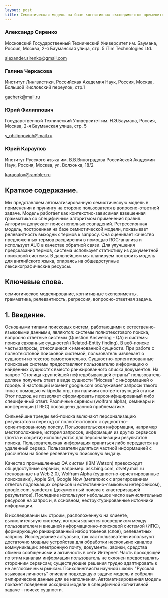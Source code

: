 ```yaml
---
layout: post
title: Семиотическая модель на базе когнитивных экспериментов применительно к вопросно-ответной задаче.
---
```


### Александр Сиренко

Московский Государственный Технический Университет им. Баумана, Россия, Москва, 2-я Бауманская улица, стр. 5
iTim Technologies Ltd.

alexander.sirenko@gmail.com


### Галина Черкасова

Институт Лингвистики, Российская Академия Наук, Россия, Москва, Большой Кисловский переулок, стр.1

gacherk@mail.ru

### Юрий Филиппович

Государственный Технический Университет им. Н.Э.Баумана, Россия, Москва, 2-я Бауманская улица, стр. 5

y_philippovich@mail.ru

### Юрий Караулов

Институт Русского языка им. В.В.Виноградова Российской Академии Наук, Россия, Москва, ул. Волхонка, 18/2

karaoulov@rambler.ru


## Краткое содержание.
Мы представляем автоматизированную семиотическую модель в применении к прунингу на стороне пользователя в вопросно-ответной задаче. Модель работает как контекстно-зависимая взвешенная грамматика со специфичным алгоритмом применения правил. Алгоритм допускает поиск неполных совпадений. Регрессионная модель, построенная на базе семиотической модели, показывает релевантность выходных термов к запросу. Она оценивает качество предложенных термов расширения в помощью ROC-анализа и использует AUC в качестве обратной связи. Для улучшения предсказания термов, система использует статистику из документной поисковой системы. В дальнейшем мы планируем построить модель для английского языка, опираясь на общедоступные лексикографические ресурсы.

## Ключевые слова.
семиотическое моделирование, когнитивные эксперименты, грамматика, релевантность, регрессия, вопросно-ответная задача.

## 1. Введение.

Основными типами поисковых систем, работающими с естественно-языковыми данными, являются: системы полнотекстового поиска, вопросно ответные системы (Question Answering - QA) и системы поиска связанных сущностей (Related-Entity finding). В веб-поиске часты запросы, относяциеся к именованной сущности. При работе с полнотекстовой поисковой системой, пользователь извлекает о сущности из текстов самостоятельно. Сущностно-ориентированные поисковые системы предоставляют пользователю информацию о найденных сущностях вместо ранжированного списка документов. На запрос "Столица крупнейшей нефтедобывающей страны" пользователь должен получить ответ в виде сущности "Москва" с информацией о городе. В настоящий момент google.com обслуживает запросы такого типа с помощью wikipedia.org, при наличии соответствующей статьи. Этот подход не позволяет сформировать персонифицированый либо специфичный ответ. Различные сервисы (wolfram alpha), семинары и конференции (TREC) посвящены данной проблематике.

Сильнейшие тренды веб-поиска включают персонализацию результатов и переход от полнотекстового к сущностно-ориентированному поиску. Пользовательская информация, например местоположение, история запросов, информация из других сервисов (почта и соцсети) используются для персонализации результатов поиска. Пользовательская информация храниться либо передается на удаленный сервер. Пользователи деляться частной информацией с рассчетом на более релевантную поисковую выдачу.

Качество промышленных QA систем (IBM Watson) превосходит общедоступные сервисы, например: ask.bing.com, otvety.mail.ru (основанные на Web 2.0), Wolfram Alpha (сущностно-ориентированные поисковики), Apple Siri, Google Now (метапоиск с агрегированием ответов подлежащих сервисов и естественно-языковым интерфейсом), google.com, yandex.ru (документный поиска с кластеризацией результатов). Последние используют небольшое число вычислительных ресурсов на запрос и, в основном, неструктурированные источники информации.

В исследовании мы строим, расположенную на клиенте, вычислительную систему, которая является посредником между пользователем и внешней информационно-поисковой системой (ИПС), формирующую ранжированный набор токенов (слов), релевантных запросу. Исследование актуально, так как пользователи используют достаточно мощные устройства для обработки нескольких каналов коммуникации: электронную почту, документы, звонки, средства обмена сообщениями и активность в сети Интернет. Часть проходящей по этим каналам информации пользователь не склонен предоставлять сторонним сервисам; существующие решения трудно адаптировать к не англоязычным рынкам. Психолингвисты научной школы "Русская языковая личность" описали подходящую задаче модель и собрали эмпирические данные для ее наполнения. Автоматизированная модель покажет поведение исходной модели в специфичной когнитивной задаче - поиске сущности.
